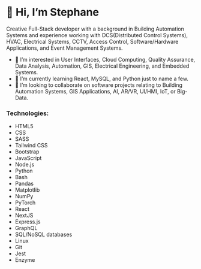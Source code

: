 <h1>👋 Hi, I’m Stephane</h1>
<p>Creative Full-Stack developer with a background in Building Automation Systems and experience working with DCS(Distributed Control Systems), HVAC, Electrical Systems, CCTV, Access Control, Software/Hardware Applications, and Event Management Systems.</p>

- 👀 I’m interested in User Interfaces, Cloud Computing, Quality Assurance, Data Analysis, Automation, GIS, Electrical Engineering, and Embedded Systems.
- 🌱 I’m currently learning React, MySQL, and Python just to name a few.
- 💞️ I’m looking to collaborate on software projects relating to Building Automation Systems, GIS Applications, AI, AR/VR, UI/HMI, IoT, or Big-Data. 



<h3>Technologies:</h3> 
 <ul>
  <li>HTML5
  <li>CSS</li>
  <li>SASS</li>
  <li>Tailwind CSS</li>
  <li>Bootstrap</li>
  <li>JavaScript</li>
  <li>Node.js</li>
  <li>Python</li>
  <li>Bash</li>
  <li>Pandas</li>
  <li>Matplotlib</li>
  <li>NumPy</li>
  <li>PyTorch</li>
  <li>React</li>
  <li>NextJS</li>
  <li>Express.js</li>
  <li>GraphQL</li>
  <li>SQL/NoSQL databases</li>
  <li>Linux</li>
  <li>Git</li>
  <li>Jest</li>
  <li>Enzyme</li>
</ul>


<!---
lionelroy/lionelroy is a ✨ special ✨ repository because its `README.md` (this file) appears on your GitHub profile.
You can click the Preview link to take a look at your changes.
--->
